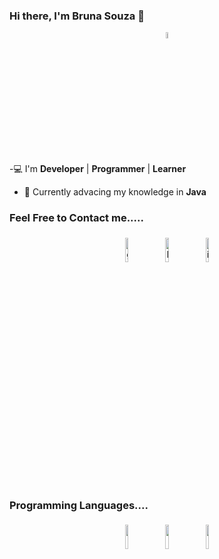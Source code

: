 ### Hi there, I'm Bruna Souza 👋

<p align="center">
<img width="5%" src="https://img.icons8.com/ios-filled/96/000000/programming.png"/>
</p>


-:computer:  I'm **Developer** | **Programmer** | **Learner**
- 🌱 Currently advacing my knowledge in **Java**

### Feel Free to Contact me.....

<p align="center">
	<a href="https://github.com/brunaellen"><img alt="github" width="10%" style="padding:5px" src="https://img.icons8.com/clouds/100/000000/github.png"/></a>
	<a href="https://www.linkedin.com/in/brunaellengurgelsouza/"><img alt="linkedin" width="10%" style="padding:5px" src="https://img.icons8.com/clouds/100/000000/linkedin.png"/></a>
	<a href="https://www.instagram.com/brunaegs/"><img alt="instagram" width="10%" style="padding:5px" src="https://img.icons8.com/clouds/100/000000/instagram.png"/></a>
	
### Programming Languages....

<p align="center">
	<img width="10%" style="padding:5px" src="https://img.icons8.com/color/144/000000/java-coffee-cup-logo.png"/>
	<img width="10%" style="padding:5px" src="https://img.icons8.com/office/16/000000/html-filetype.png"/>
	<img width="10%" style="padding:5px" src="https://img.icons8.com/material/100/000000/css-filetype.png"/>
	
</p>

<!-- , **SQL**, **HTML**, **CSS**, **JavaScript**, **PHP** 
**brunaellen/brunaellen** is a ✨ _special_ ✨ repository because its `README.md` (this file) appears on your GitHub profile.

Here are some ideas to get you started:

- 🔭 I’m currently working on ...
- 🌱 I’m currently learning ...
- 👯 I’m looking to collaborate on ...
- 🤔 I’m looking for help with ...
- 💬 Ask me about ...
- 📫 How to reach me: ...
- 😄 Pronouns: ...
- ⚡ Fun fact: ...
-->
